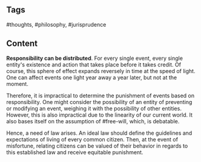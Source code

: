 ---
---

## Tags

#thoughts, #philosophy, #jurisprudence

## Content

**Responsibility can be distributed**. For every single event, every single entity's existence and action that takes place before it takes credit. Of course, this sphere of effect expands reversely in time at the speed of light. One can affect events one light year away a year later, but not at the moment.

Therefore, it is impractical to determine the punishment of events based on responsibility. One might consider the possibility of an entity of preventing or modifying an event, weighing it with the possibility of other entities. However, this is also impractical due to the linearity of our current world. It also bases itself on the assumption of #free-will, which, is debatable.

Hence, a need of law arises. An ideal law should define the guidelines and expectations of living of every common citizen. Then, at the event of misfortune, relating citizens can be valued of their behavior in regards to this established law and receive equitable punishment.